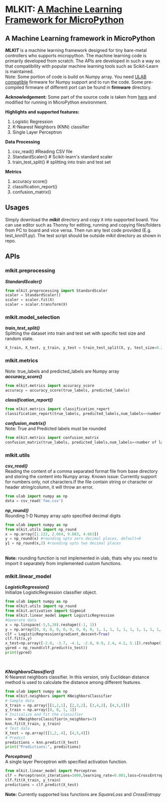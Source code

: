 <meta name="google-site-verification" content="Q17v58M2kfbNl_NGiqbFudpkB8_i5R3Sq2AZsRRzDrI" /> <br>
# MLKIT: [A Machine Learning Framework for MicroPython](https://github.com/charlie2951/mlkit)
## A Machine Learning framework in MicroPython
***MLKIT*** is a machine learning framework designed for tiny bare-metal controllers who supports micropython. The machine learning code is primarily developed from scratch. The APIs are developed in such a way so that compatibility with popular machine learning tools such as Scikit-Learn is maintained. <br>
Note: Some portion of code is build on Numpy array. You need [ULAB compatible](https://github.com/v923z/micropython-ulab) firmware for Numpy support and to run the code. Some pre-compiled firmware of different port can be found in **firmware** directory.<br>

**Acknowledgement:** Some part of the source code is taken from [here](https://github.com/patrickloeber/MLfromscratch) and modified for running in MicroPython environment.

**Highlights and supported features:** <br>
1. Logistic Regression
2. K-Nearest Neighbors (KNN) classifier
3. Single Layer Perceptron

**Data Processing**
1. csv_read() #Reading CSV file
2. StandardScaler() # Scikit-learn's standard scaler
3. train_test_split() # splitting into train and test set

**Metrics**
1. accuracy score()
2. classification_report()
3. confusion_matrix()

## Usages
Simply download the ***mlkit*** directory and copy it into supported board. You can use editor such as Thonny for editing, running and copying files/folders from PC to board and vice versa. Then run any test code provided (E.g. test_knn01.py). The test script should be outside *mlkit* directory as shown in repo.

## APIs
### mlkit.preprocessing
***StandardScaler()*** <br>
```python
from mlkit.preprocessing import StandardScaler
scaler = StandardScaler()
scaler = scaler.fit(X)
scaler = scaler.transform(X)
```
### mlkit.model_selection <br>
***train_test_split()*** <br>
Splitting the dataset into train and test set with specific test size and random state.<br>

```python
X_train, X_test, y_train, y_test = train_test_split(X, y, test_size=0.2, random_state=5)
```
### mlkit.metrics <br>
Note: true_labels and predicted_labels are Numpy array <br>
***accuracy_score()***
```python
from mlkit.metrics import accuracy_score
accuracy = accuracy_score(true_labels, predicted_labels)
```
***classification_report()***
```python
from mlkit.metrics import classification_report
classification_report(true_labels, predicted_labels,num_labels=<number of labels>)
```
***confusion_matrix()*** <br>
Note: True and Predicted labels must be rounded 
```python
from mlkit.metrics import confusion_matrix
confusion_matrix(true_labels, predicted_labels,num_labels=<number of labels>)
```
### mlkit.utils
***csv_read()*** <br>
Reading the content of a comma separated format file from base directory and storing the content into Numpy array. Known issue: Currently support for numbers only, not characters.If the file contain string or character or header string/column, it will throw an error. <br>
```python
from ulab import numpy as np
data = csv_read('foo.csv')
```
***np_round()*** <br>
Rounding 1-D Numpy array upto specified decimal digits
<br>
```python
from ulab import numpy as np
from mlkit.utils import np_round
x = np.array([1.122, 2.664, 9.883, 4.663])
y = np_round(x) #rounding upto zero decimal places, default=0
y1 = np_round(x,2) #rounding upto two decimal places
```
<br>**Note:** rounding function is not implemented in ulab, thats why you need to import it separately from implemented custom functions.<br>
### mlkit.linear_model
***LogisticRegression()*** <br>
Initialize LogisticRegression classifier object. <br>

```python
from ulab import numpy as np
from mlkit.utils import np_round
from mlkit.activation import Sigmoid
from mlkit.linear_model import LogisticRegression
#Generate data
x = np.linspace(-5,5,20).reshape((-1, 1))
y = np.array([0, 0, 0, 0, 0, 0, 0, 0, 0, 1, 1, 1, 1, 1, 1, 1, 1, 1, 1, 1])
clf = LogisticRegression(gradient_descent=True)
clf.fit(x,y)
x_test=np.array([-2.0, -3.7, -4.1, -2.8, 0.9, 2.4, 4.2, 5.1]).reshape((-1,1))
ypred = np_round(clf.predict(x_test))
print(ypred)
```
<br>

***KNeighborsClassifier()*** <br>
K-Nearest neighbors classifier. In this version, only Euclidean distance method is used to calculate the distance among different features.<br>
```python
from ulab import numpy as np
from mlkit.neighbors import KNeighborsClassifier
# Sample data
X_train = np.array([[1,2,1], [2,3,2], [3,4,2], [4,5,5]])
y_train = np.array([0, 0, 1, 1])
# Initialize and fit the classifier
knn = KNeighborsClassifier(n_neighbors=3)
knn.fit(X_train, y_train)
# Test data
X_test = np.array([[1,2,.4], [4,5,4]])
# Predict
predictions = knn.predict(X_test)
print("Predictions:", predictions)
```
***Perceptron()*** <br>
A single layer Perceptron with specified activation function.<br>
```python
from mlkit.linear_model import Perceptron
clf = Perceptron(n_iterations=1000,learning_rate=0.001,loss=CrossEntropy,activation_function=Sigmoid)
clf.fit(X_train, y_train)
predictions = clf.predict(X_test)
```
**Note:** Currently supported loss functions are *SquareLoss* and *CrossEntropy* <br>
